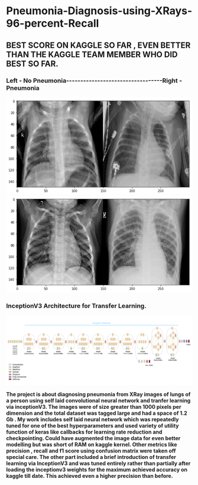 # Pneumonia-Diagnosis-using-XRays-96-percent-Recall

## BEST SCORE ON KAGGLE SO FAR , EVEN BETTER THAN THE KAGGLE TEAM MEMBER WHO DID BEST SO FAR. 

### Left - No Pneumonia----------------------------------Right - Pneumonia
![lungs1](lungs1.png) ![lungs2](lungs2.png)
### InceptionV3 Architecture for Transfer Learning.
![inceptionv3](inceptionv3.png)

**The project is about diagnosing pneumonia from XRay images of lungs of a person using self laid convolutional neural network and tranfer learning via inceptionV3. The images were of size greater than 1000 pixels per dimension and the total dataset was tagged large and had a space of 1.2 Gb . My work includes self laid neural network which was repeatedly tuned for one of the best hyperparameters and used variety of utility function of keras like callbacks for learning rate reduction and checkpointing. Could have augmented the image data for even better modelling but was short of RAM on kaggle kernel. Other metrics like precision , recall and f1 score using confusion matrix were taken off special care. The other part included a brief introduction of transfer learning via InceptionV3 and was tuned entirely rather than partially after loading the inceptionv3 weights for the maximum achieved accuracy on kaggle till date. This achieved even a higher precision than before.**       
   
       
  
  
 
